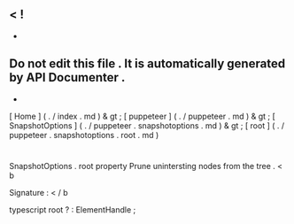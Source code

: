 <
!
-
-
Do
not
edit
this
file
.
It
is
automatically
generated
by
API
Documenter
.
-
-
>
[
Home
]
(
.
/
index
.
md
)
&
gt
;
[
puppeteer
]
(
.
/
puppeteer
.
md
)
&
gt
;
[
SnapshotOptions
]
(
.
/
puppeteer
.
snapshotoptions
.
md
)
&
gt
;
[
root
]
(
.
/
puppeteer
.
snapshotoptions
.
root
.
md
)
#
#
SnapshotOptions
.
root
property
Prune
unintersting
nodes
from
the
tree
.
<
b
>
Signature
:
<
/
b
>
typescript
root
?
:
ElementHandle
;
